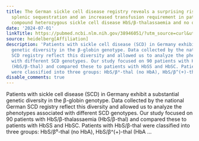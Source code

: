```yaml
---
title: The German sickle cell disease registry reveals a surprising risk of acute
  splenic sequestration and an increased transfusion requirement in patients with
  compound heterozygous sickle cell disease HbS/β-thalassaemia and no or low HbA expression
date: '2024-07-01'
linkTitle: https://pubmed.ncbi.nlm.nih.gov/38946051/?utm_source=curl&utm_medium=rss&utm_campaign=pubmed-2&utm_content=1FakS-2QOkCT8HsMOQP1bCRQ4YzyumYOmxmF0moLsQ3dFB1E9V&fc=20220326224207&ff=20240701183438&v=2.18.0.post9+e462414
source: heidelberg[Affiliation]
description: 'Patients with sickle cell disease (SCD) in Germany exhibit a substantial
  genetic diversity in the β-globin genotype. Data collected by the national German
  SCD registry reflect this diversity and allowed us to analyze the phenotypes associated
  with different SCD genotypes. Our study focused on 90 patients with HbS/β-thalassaemia
  (HbS/β-thal) and compared these to patients with HbSS and HbSC. Patients with HbS/β-thal
  were classified into three groups: HbS/β⁰-thal (no HbA), HbS/β^(+)-thal (HbA ...'
disable_comments: true
---
```

Patients with sickle cell disease (SCD) in Germany exhibit a substantial genetic diversity in the β-globin genotype. Data collected by the national German SCD registry reflect this diversity and allowed us to analyze the phenotypes associated with different SCD genotypes. Our study focused on 90 patients with HbS/β-thalassaemia (HbS/β-thal) and compared these to patients with HbSS and HbSC. Patients with HbS/β-thal were classified into three groups: HbS/β⁰-thal (no HbA), HbS/β^(+)-thal (HbA ...